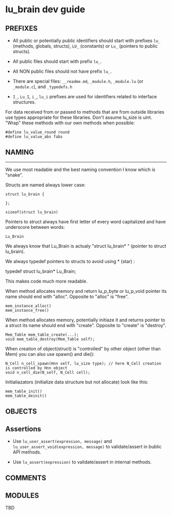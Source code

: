 # lu_brain dev guide


## PREFIXES

- All public or potentially public identifiers should start with prefixes `lu_` (methods, globals, structs), 
`LU_` (constants) or `Lu_` (pointers to public structs).

- All public files should start with prefix `lu_`.

- All NON public files should not have prefix `lu_`.

- There are special files: `__readme.md`, `_module.h`, `_module.lu` (or `_module.c`), and `_typedefs.h`

- `I_`, `Lu_I`, `i_`, `lu_i` prefixes are used for identifiers related to interface structures.

For data received from or passed to methods that are from outside libraries use types appropriate for 
these libraries. Don't assume lu_size is uint. "Wrap" these methods with our own methods when possible:

	#define lu_value_round round 
	#define lu_value_abs fabs

## NAMING 
---

We use most readable and the best naming convention I know which is "snake". 

Structs are named always lower case:

	struct lu_brain {

	};

	sizeof(struct lu_brain)

Pointers to struct always have first letter of every word capitalized and have underscore between words:
	
	Lu_Brain

We always know that Lu_Brain is actualy "struct lu_brain* " (pointer to struct lu_brain).

We always typedef pointers to structs to avoid using * (star) :

typedef struct lu_brain* Lu_Brain;

This makes code much more readable.

When method allocates memory and return lu_p_byte or lu_p_void pointer its name should end with "alloc". Opposite
to "alloc" is "free". 

	mem_instance_alloc()
	mem_instance_free()

When method allocates memory, potentially initiaze it and returns pointer to a struct its name should end with "create". 
Opposite to "create" is "destroy".

	Mem_Table mem_table_create(...);
	void mem_table_destroy(Mem_Table self);

When creation of object(struct) is "controlled" by other object (other than Mem) you can also use spawn() and die():

	N_Cell n_cell_spawn(Hnn self, lu_size type); // here N_Cell creation is controlled by Hnn object
	void n_cell_die(N_self, N_Cell cell);

Initialiazators (initialize data structure but not allocate) look like this:

	mem_table_init()
	mem_table_deinit()

## OBJECTS



## Assertions

- Use `lu_user_assert(expression, message)` and `lu_user_assert_void(expression, message)` to validate/assert in bublic API methods.

- Use `lu_assert(expression)` to validate/assert in internal methods.


## COMMENTS



## MODULES

TBD